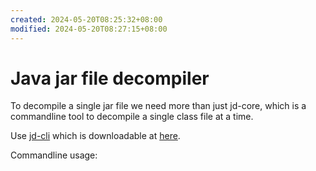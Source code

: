 ```yaml
---
created: 2024-05-20T08:25:32+08:00
modified: 2024-05-20T08:27:15+08:00
---
```


# Java jar file decompiler

To decompile a single jar file we need more than just jd-core, which is a commandline tool to decompile a single class file at a time.

Use [jd-cli]() which is downloadable at [here]().

Commandline usage:

```bash

```
